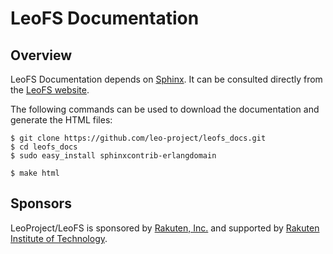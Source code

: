 # LeoFS Documentation
## Overview

LeoFS Documentation depends on [Sphinx](http://sphinx.pocoo.org/).
It can be consulted directly from the [LeoFS website](http://leo-project.net/leofs/docs/index.html).

The following commands can be used to download the documentation and
generate the HTML files:

```text
$ git clone https://github.com/leo-project/leofs_docs.git
$ cd leofs_docs
$ sudo easy_install sphinxcontrib-erlangdomain

$ make html
```

## Sponsors

LeoProject/LeoFS is sponsored by [Rakuten, Inc.](http://global.rakuten.com/corp/) and supported by [Rakuten Institute of Technology](http://rit.rakuten.co.jp/).

